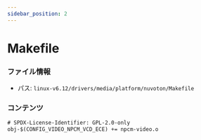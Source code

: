 ```yaml
---
sidebar_position: 2
---
```

# Makefile

### ファイル情報

- パス: `linux-v6.12/drivers/media/platform/nuvoton/Makefile`

### コンテンツ

```txt
# SPDX-License-Identifier: GPL-2.0-only
obj-$(CONFIG_VIDEO_NPCM_VCD_ECE) += npcm-video.o

```
